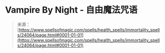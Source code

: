 <!--yml

category: 未分类

date: 2024-06-12 19:09:41

-->

# Vampire By Night - 自由魔法咒语

> 来源：[https://www.spellsofmagic.com/spells/health_spells/immortality_spells/24064/page.html#0001-01-01](https://www.spellsofmagic.com/spells/health_spells/immortality_spells/24064/page.html#0001-01-01)
